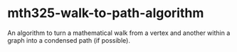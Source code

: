 # mth325-walk-to-path-algorithm
An algorithm to turn a mathematical walk from a vertex and another within a graph into a condensed path (if possible).
